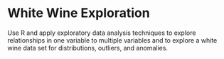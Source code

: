 # White Wine Exploration  

Use R and apply exploratory data analysis techniques to explore relationships in one variable to multiple variables and to explore a white wine data set for distributions, outliers, and anomalies.